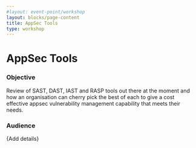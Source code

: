 ```yaml
---
#layout: event-point/workshop
layout: blocks/page-content
title: AppSec Tools
type: workshop
---
```


# AppSec Tools

### Objective

Review of SAST, DAST, IAST and RASP tools out there at the moment and how an organisation can cherry pick the best of each to give a cost effective appsec vulnerability management capability that meets their needs.

### Audience 

{Add details}
